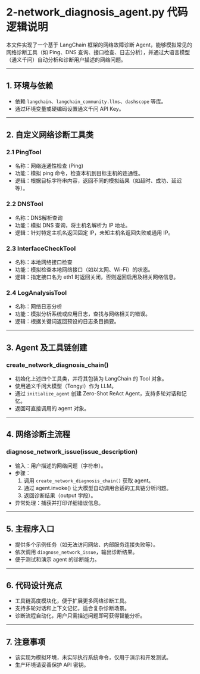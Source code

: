 # 2-network_diagnosis_agent.py 代码逻辑说明

本文件实现了一个基于 LangChain 框架的网络故障诊断 Agent，能够模拟常见的网络诊断工具（如 Ping、DNS 查询、接口检查、日志分析），并通过大语言模型（通义千问）自动分析和诊断用户描述的网络问题。

---

## 1. 环境与依赖
- 依赖 `langchain`、`langchain_community.llms`、`dashscope` 等库。
- 通过环境变量或硬编码设置通义千问 API Key。

---

## 2. 自定义网络诊断工具类

### 2.1 PingTool
- 名称：网络连通性检查 (Ping)
- 功能：模拟 ping 命令，检查本机到目标主机的连通性。
- 逻辑：根据目标字符串内容，返回不同的模拟结果（如超时、成功、延迟等）。

### 2.2 DNSTool
- 名称：DNS解析查询
- 功能：模拟 DNS 查询，将主机名解析为 IP 地址。
- 逻辑：针对特定主机名返回固定 IP，未知主机名返回失败或通用 IP。

### 2.3 InterfaceCheckTool
- 名称：本地网络接口检查
- 功能：模拟检查本地网络接口（如以太网、Wi-Fi）的状态。
- 逻辑：指定接口名为 eth1 时返回关闭，否则返回启用及相关网络信息。

### 2.4 LogAnalysisTool
- 名称：网络日志分析
- 功能：模拟分析系统或应用日志，查找与网络相关的错误。
- 逻辑：根据关键词返回预设的日志条目摘要。

---

## 3. Agent 及工具链创建

### create_network_diagnosis_chain()
- 初始化上述四个工具类，并将其包装为 LangChain 的 Tool 对象。
- 使用通义千问大模型（Tongyi）作为 LLM。
- 通过 `initialize_agent` 创建 Zero-Shot ReAct Agent，支持多轮对话和记忆。
- 返回可直接调用的 agent 对象。

---

## 4. 网络诊断主流程

### diagnose_network_issue(issue_description)
- 输入：用户描述的网络问题（字符串）。
- 步骤：
  1. 调用 `create_network_diagnosis_chain()` 获取 agent。
  2. 通过 agent.invoke() 让大模型自动调用合适的工具链分析问题。
  3. 返回诊断结果（output 字段）。
- 异常处理：捕获并打印详细错误信息。

---

## 5. 主程序入口
- 提供多个示例任务（如无法访问网站、内部服务连接失败等）。
- 依次调用 `diagnose_network_issue`，输出诊断结果。
- 便于测试和演示 agent 的诊断能力。

---

## 6. 代码设计亮点
- 工具链高度模块化，便于扩展更多网络诊断工具。
- 支持多轮对话和上下文记忆，适合复杂诊断场景。
- 诊断流程自动化，用户只需描述问题即可获得智能分析。

---

## 7. 注意事项
- 该实现为模拟环境，未实际执行系统命令，仅用于演示和开发测试。
- 生产环境请妥善保护 API 密钥。 